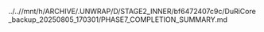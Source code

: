 ../..//mnt/h/ARCHIVE/.UNWRAP/D/STAGE2_INNER/bf6472407c9c/DuRiCore_backup_20250805_170301/PHASE7_COMPLETION_SUMMARY.md
